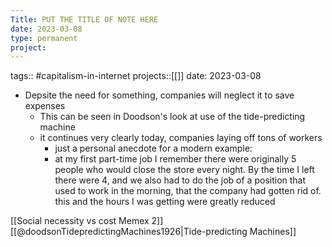 ```yaml
---
Title: PUT THE TITLE OF NOTE HERE
date: 2023-03-08
type: permanent
project:
---
```


tags:: #capitalism-in-internet
projects::[[]]
date: 2023-03-08

- Depsite the need for something, companies will neglect it to save expenses
	- This can be seen in Doodson's look at use of the tide-predicting machine
	- it continues very clearly today, companies laying off tons of workers
		- just a personal anecdote for a modern example:
		- at my first part-time job I remember there were originally 5 people who would close the store every night. By the time I left there were 4, and we also had to do the job of a position that used to work in the morning, that the company had gotten rid of. this and the hours I was getting were greatly reduced

[[Social necessity vs cost Memex 2]]
[[@doodsonTidepredictingMachines1926|Tide-predicting Machines]]
